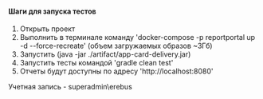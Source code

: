 #### Шаги для запуска тестов
1. Открыть проект
1. Выполнить в терминале команду 'docker-compose -p reportportal up -d --force-recreate' (объем загружаемых образов ~3Гб)
1. Запустить (java -jar ./artifact/app-card-delivery.jar)
1. Запустить тесты командой 'gradle clean test'
1. Отчеты будут доступны по адресу 'http://localhost:8080'

Учетная запись - superadmin\erebus